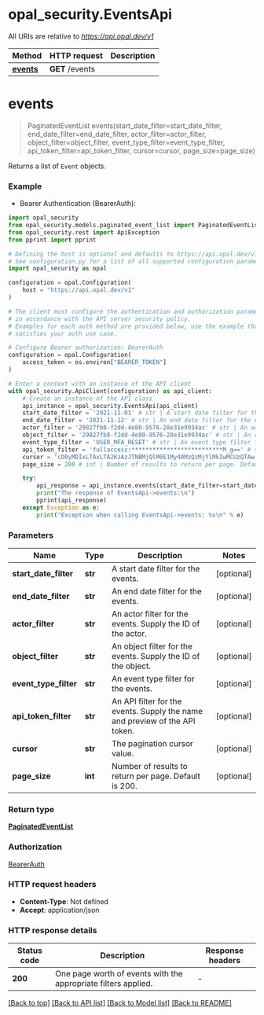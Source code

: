# opal_security.EventsApi

All URIs are relative to *https://api.opal.dev/v1*

Method | HTTP request | Description
------------- | ------------- | -------------
[**events**](EventsApi.md#events) | **GET** /events | 


# **events**
> PaginatedEventList events(start_date_filter=start_date_filter, end_date_filter=end_date_filter, actor_filter=actor_filter, object_filter=object_filter, event_type_filter=event_type_filter, api_token_filter=api_token_filter, cursor=cursor, page_size=page_size)

Returns a list of `Event` objects.

### Example

* Bearer Authentication (BearerAuth):

```python
import opal_security
from opal_security.models.paginated_event_list import PaginatedEventList
from opal_security.rest import ApiException
from pprint import pprint

# Defining the host is optional and defaults to https://api.opal.dev/v1
# See configuration.py for a list of all supported configuration parameters.
import opal_security as opal

configuration = opal.Configuration(
    host = "https://api.opal.dev/v1"
)

# The client must configure the authentication and authorization parameters
# in accordance with the API server security policy.
# Examples for each auth method are provided below, use the example that
# satisfies your auth use case.

# Configure Bearer authorization: BearerAuth
configuration = opal.Configuration(
    access_token = os.environ["BEARER_TOKEN"]
)

# Enter a context with an instance of the API client
with opal_security.ApiClient(configuration) as api_client:
    # Create an instance of the API class
    api_instance = opal_security.EventsApi(api_client)
    start_date_filter = '2021-11-01' # str | A start date filter for the events. (optional)
    end_date_filter = '2021-11-12' # str | An end date filter for the events. (optional)
    actor_filter = '29827fb8-f2dd-4e80-9576-28e31e9934ac' # str | An actor filter for the events. Supply the ID of the actor. (optional)
    object_filter = '29827fb8-f2dd-4e80-9576-28e31e9934ac' # str | An object filter for the events. Supply the ID of the object. (optional)
    event_type_filter = 'USER_MFA_RESET' # str | An event type filter for the events. (optional)
    api_token_filter = 'fullaccess:**************************M_g==' # str | An API filter for the events. Supply the name and preview of the API token. (optional)
    cursor = 'cD0yMDIxLTAxLTA2KzAzJTNBMjQlM0E1My40MzQzMjYlMkIwMCUzQTAw' # str | The pagination cursor value. (optional)
    page_size = 200 # int | Number of results to return per page. Default is 200. (optional)

    try:
        api_response = api_instance.events(start_date_filter=start_date_filter, end_date_filter=end_date_filter, actor_filter=actor_filter, object_filter=object_filter, event_type_filter=event_type_filter, api_token_filter=api_token_filter, cursor=cursor, page_size=page_size)
        print("The response of EventsApi->events:\n")
        pprint(api_response)
    except Exception as e:
        print("Exception when calling EventsApi->events: %s\n" % e)
```



### Parameters


Name | Type | Description  | Notes
------------- | ------------- | ------------- | -------------
 **start_date_filter** | **str**| A start date filter for the events. | [optional] 
 **end_date_filter** | **str**| An end date filter for the events. | [optional] 
 **actor_filter** | **str**| An actor filter for the events. Supply the ID of the actor. | [optional] 
 **object_filter** | **str**| An object filter for the events. Supply the ID of the object. | [optional] 
 **event_type_filter** | **str**| An event type filter for the events. | [optional] 
 **api_token_filter** | **str**| An API filter for the events. Supply the name and preview of the API token. | [optional] 
 **cursor** | **str**| The pagination cursor value. | [optional] 
 **page_size** | **int**| Number of results to return per page. Default is 200. | [optional] 

### Return type

[**PaginatedEventList**](PaginatedEventList.md)

### Authorization

[BearerAuth](../README.md#BearerAuth)

### HTTP request headers

 - **Content-Type**: Not defined
 - **Accept**: application/json

### HTTP response details

| Status code | Description | Response headers |
|-------------|-------------|------------------|
**200** | One page worth of events with the appropriate filters applied. |  -  |

[[Back to top]](#) [[Back to API list]](../README.md#documentation-for-api-endpoints) [[Back to Model list]](../README.md#documentation-for-models) [[Back to README]](../README.md)

